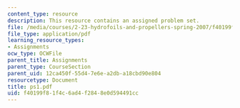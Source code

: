 ```yaml
---
content_type: resource
description: This resource contains an assigned problem set.
file: /media/courses/2-23-hydrofoils-and-propellers-spring-2007/f40199f81f4c6ad4f2848e0d594491cc_ps1.pdf
file_type: application/pdf
learning_resource_types:
- Assignments
ocw_type: OCWFile
parent_title: Assignments
parent_type: CourseSection
parent_uid: 12ca450f-55d4-7e6e-a2db-a18cbd90e804
resourcetype: Document
title: ps1.pdf
uid: f40199f8-1f4c-6ad4-f284-8e0d594491cc
---
```

